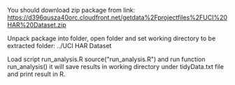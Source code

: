 You should download zip package from link:
https://d396qusza40orc.cloudfront.net/getdata%2Fprojectfiles%2FUCI%20HAR%20Dataset.zip

Unpack package into folder, open folder and set working directory to be extracted folder:
../UCI HAR Dataset

Load script run_analysis.R 
  	source("run_analysis.R")
and run function 
	run_analysis() 
it will save results in working directory under tidyData.txt file and print result in R.
